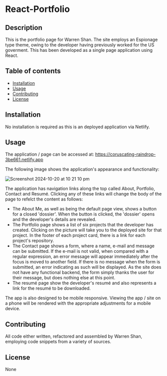 # React-Portfolio

## Description
This is the portfolio page for Warren Shan. The site employs an Espionage type theme, owing to the developer having previously worked for the US goverment. This has been developed as a single page application using React.

## Table of contents
  - [Installation](#installation)
  - [Usage](#usage)
  - [Contributing](#contributing)
  - [License](#license)
  
## Installation
No installation is required as this is an deployed application via Netlify.  
  
## Usage
The application / page can be accessed at: https://coruscating-raindrop-3be661.netlify.app

The following image shows the application's appearance and functionality:

![Screenshot 2024-10-20 at 10 21 10 pm](https://github.com/user-attachments/assets/b0259c31-693a-4b0a-9424-d6211d4ed1dc)


The application has navigation links along the top called About, Portfolio, Contact and Resumé. Clicking any of these links will change the body of the page to refelct the content as follows:

- The About Me, as well as being the default page view, shows a button for a closed 'dossier'. When the button is clicked, the 'dossier' opens and the developer's details are revealed.
- The Portfolio page shows a list of six projects that the developer has created. Clicking on the picture will take you to the deployed site for that project. In the footer of each project card, there is a link for each project's repository.
- The Contact page shows a form, where a name, e-mail and message can be submitted. If the e-mail is not valid, when compared with a regular expression, an error message will appear immediately after the focus is moved to another field. If there is no message when the form is submitted, an error indicating as such will be displayed. As the site does not have any functional backend, the form simply thanks the user for their message, but does nothing else at this point.  
- The resumé page show the developer's resumé and also represents a link for the resumé to be downloaded.

The app is also designed to be mobile responsive. Viewing the app / site on a phone will be rendered with the appropriate adjustments for a mobile device.

## Contributing
All code either written, refactored and assembled by Warren Shan, employing code snippets from a variety of sources.
  
## License
None
